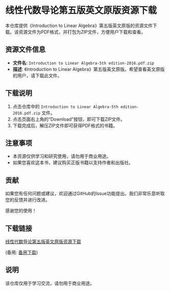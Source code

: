 # 线性代数导论第五版英文原版资源下载

本仓库提供《Introduction to Linear Algebra》第五版英文原版的资源文件下载。该资源文件为PDF格式，并打包为ZIP文件，方便用户下载和查看。

## 资源文件信息

- **文件名**: `Introduction to Linear Algebra-5th edition-2016.pdf.zip`
- **描述**: 《Introduction to Linear Algebra》第五版英文原版。希望查看英文原版的用户，请下载此文件。

## 下载说明

1. 点击仓库中的 `Introduction to Linear Algebra-5th edition-2016.pdf.zip` 文件。
2. 点击页面右上角的“Download”按钮，即可下载ZIP文件。
3. 下载完成后，解压ZIP文件即可获得PDF格式的书籍。

## 注意事项

- 本资源仅供学习和研究使用，请勿用于商业用途。
- 如果您喜欢这本书，建议购买正版书籍以支持作者和出版社。

## 贡献

如果您有任何问题或建议，欢迎通过GitHub的Issue功能提出。我们非常乐意听取您的反馈并进行改进。

感谢您的使用！

## 下载链接
[线性代数导论第五版英文原版资源下载](https://pan.quark.cn/s/d5e5a50fec99) 

(备用: [备用下载](https://pan.baidu.com/s/1t0JQNwYRyhgtCv5eb6LIpQ?pwd=1234))

## 说明

该仓库仅用于学习交流，请勿用于商业用途。
